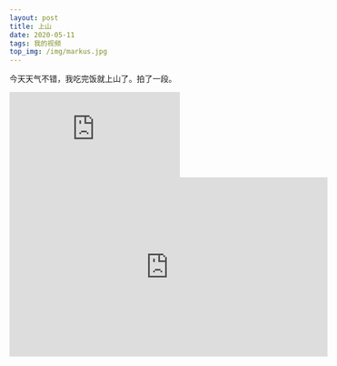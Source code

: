 ```yaml
---
layout: post
title: 上山
date: 2020-05-11
tags: 我的视频
top_img: /img/markus.jpg
---
```

今天天气不错，我吃完饭就上山了。拍了一段。   
<iframe frameborder="0" src="https://v.qq.com/txp/iframe/player.html?vid=b0964hhpkk2" allowFullScreen="true"></iframe>

<iframe width="560" height="315" src="https://www.youtube.com/embed/xm9IN6cKslA" frameborder="0" allow="accelerometer; autoplay; encrypted-media; gyroscope; picture-in-picture" allowfullscreen></iframe>
